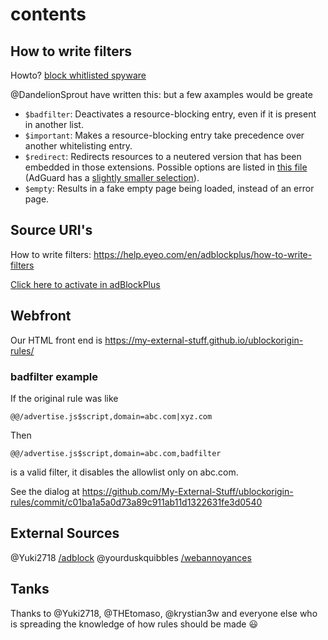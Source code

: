 # contents

How to write filters
--------------------
Howto? [block whitlisted spyware](https://github.com/easylist/easylist/issues/4529)

@DandelionSprout have written this: [](https://github.com/DandelionSprout/adfilt/blob/master/Wiki/SyntaxMeaningsThatAreActuallyHumanReadable.md#blocking) but a few axamples would be greate


* `$badfilter`: Deactivates a resource-blocking entry, even if it is present in another list.
* `$important`: Makes a resource-blocking entry take precedence over another whitelisting entry.
* `$redirect`: Redirects resources to a neutered version that has been embedded in those extensions. Possible options are listed in
    [this file](https://github.com/gorhill/uBlock/blob/master/src/js/redirect-engine.js)
    (AdGuard has a [slightly smaller selection](https://github.com/AdguardTeam/AdguardBrowserExtension/blob/master/Extension/lib/filter/rules/scriptlets/redirects.yml)).
* `$empty`: Results in a fake empty page being loaded, instead of an error page.


## Source URI's
How to write filters: <https://help.eyeo.com/en/adblockplus/how-to-write-filters>

[Click here to activate in adBlockPlus](abp:subscribe?location=https://my-external-stuff.github.io/ublockorigin-rules/blockrules.txt&title=My%20Privacy%20DNS)

## Webfront
Our HTML front end is <https://my-external-stuff.github.io/ublockorigin-rules/>

### badfilter example
If the original rule was like

```
@@/advertise.js$script,domain=abc.com|xyz.com
```

Then

```
@@/advertise.js$script,domain=abc.com,badfilter
```

is a valid filter, it disables the allowlist only on abc.com.

See the dialog at <https://github.com/My-External-Stuff/ublockorigin-rules/commit/c01ba1a5a0d73a89c911ab11d1322631fe3d0540>

## External Sources
@Yuki2718 [/adblock](https://github.com/Yuki2718/adblock)
@yourduskquibbles [/webannoyances](https://github.com/yourduskquibbles/webannoyances)

## Tanks
Thanks to @Yuki2718, @THEtomaso, @krystian3w and everyone else who is spreading the knowledge of how rules should be made :smiley:

